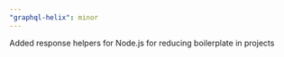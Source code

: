 ```yaml
---
"graphql-helix": minor
---
```


Added response helpers for Node.js for reducing boilerplate in projects
